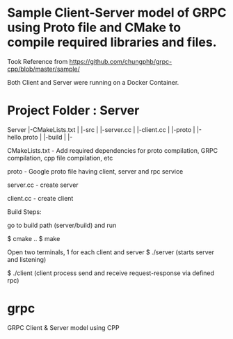 # Sample Client-Server model of GRPC using Proto file and CMake to compile required libraries and files.

Took Reference from 
https://github.com/chungphb/grpc-cpp/blob/master/sample/

Both Client and Server were running on a Docker Container.

# Project Folder : Server

Server
|-CMakeLists.txt
|
|-src
| |-server.cc
| |-client.cc
|
|-proto
| |-hello.proto
|
|-build
| |-<all built files>


CMakeLists.txt - Add required dependencies for proto compilation, GRPC compilation, cpp file compilation, etc

proto - Google proto file having client, server and rpc service

server.cc - create server

client.cc - create client

Build Steps:

go to build path (server/build) and run

$ cmake ..
$ make

Open two terminals, 1 for each client and server
$ ./server  (starts server and listening)

$ ./client (client process send and receive request-response via defined rpc)


# grpc
GRPC Client &amp; Server model using CPP
